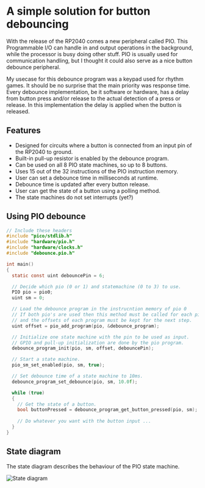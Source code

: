 # A simple solution for button debouncing

With the release of the RP2040 comes a new peripheral called PIO. This Programmable I/O can handle in and output operations in the background, while the processor is busy doing other stuff. PIO is usually used for communication handling, but I thought it could also serve as a nice button debounce peripheral.

My usecase for this debounce program was a keypad used for rhythm games. It should be no surprise that the main priority was response time. Every debounce implementation, be it software or hardware, has a delay from button press and/or release to the actual detection of a press or release. In this implementation the delay is applied when the button is released.

## Features
* Designed for circuits where a button is connected from an input pin of the RP2040 to ground.
* Built-in pull-up resistor is enabled by the debounce program.
* Can be used on all 8 PIO state machines, so up to 8 buttons.
* Uses 15 out of the 32 instructions of the PIO instruction memory.
* User can set a debounce time in milliseconds at runtime.
* Debounce time is updated after every button release.
* User can get the state of a button using a polling method.
* The state machines do not set interrupts (yet?)

## Using PIO debounce
```c
// Include these headers
#include "pico/stdlib.h"
#include "hardware/pio.h"
#include "hardware/clocks.h"
#include "debounce.pio.h"

int main() 
{
  static const uint debouncePin = 6;

  // Decide which pio (0 or 1) and statemachine (0 to 3) to use.
  PIO pio = pio0;
  uint sm = 0;

  // Load the debounce program in the instrucntion memory of pio 0
  // If both pio's are used then this method must be called for each pio
  // and the offsets of each program must be kept for the next step.
  uint offset = pio_add_program(pio, &debounce_program);

  // Initialize one state machine with the pin to be used as input.
  // GPIO and pull-up initialization are done by the pio program.
  debounce_program_init(pio, sm, offset, debouncePin);

  // Start a state machine.
  pio_sm_set_enabled(pio, sm, true);

  // Set debounce time of a state machine to 10ms.
  debounce_program_set_debounce(pio, sm, 10.0f);

  while (true) 
  {
    // Get the state of a button.
    bool buttonPressed = debounce_program_get_button_pressed(pio, sm);
    
    // Do whatever you want with the button input ...
  }
}
```
## State diagram
The state diagram describes the behaviour of the PIO state machine.

![State diagram](https://user-images.githubusercontent.com/33899330/181623192-9c733956-471b-493d-9ed6-40da6a4b53b3.svg)